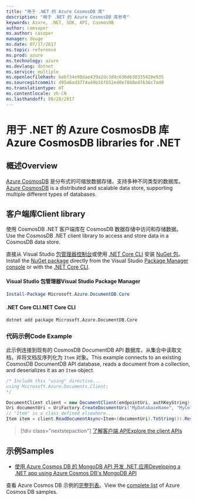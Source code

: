 ```yaml
---
title: "用于 .NET 的 Azure CosmosDB 库"
description: "用于 .NET 的 Azure CosmosDB 库参考"
keywords: Azure, .NET, SDK, API, CosmosDB
author: camsoper
ms.author: casoper
manager: douge
ms.date: 07/17/2017
ms.topic: reference
ms.prod: azure
ms.technology: azure
ms.devlang: dotnet
ms.service: multiple
ms.openlocfilehash: babf34e98dae439a2dc3d4c63bd638335428e935
ms.sourcegitcommit: d95a6ad3774a49b16f652e40e7860e47636c7ad0
ms.translationtype: HT
ms.contentlocale: zh-CN
ms.lasthandoff: 08/28/2017
---
```

# <a name="azure-cosmosdb-libraries-for-net"></a><span data-ttu-id="b3f34-104">用于 .NET 的 Azure CosmosDB 库</span><span class="sxs-lookup"><span data-stu-id="b3f34-104">Azure CosmosDB libraries for .NET</span></span>

## <a name="overview"></a><span data-ttu-id="b3f34-105">概述</span><span class="sxs-lookup"><span data-stu-id="b3f34-105">Overview</span></span>

<span data-ttu-id="b3f34-106">[Azure CosmosDB](https://docs.microsoft.com/azure/cosmos-db/introduction) 是分布式的可缩放数据存储，支持多种不同类型的数据库。</span><span class="sxs-lookup"><span data-stu-id="b3f34-106">[Azure CosmosDB](https://docs.microsoft.com/azure/cosmos-db/introduction) is a distributed and scalable data store, supporting multiple different types of databases.</span></span>

## <a name="client-library"></a><span data-ttu-id="b3f34-107">客户端库</span><span class="sxs-lookup"><span data-stu-id="b3f34-107">Client library</span></span>

<span data-ttu-id="b3f34-108">使用 CosmosDB .NET 客户端库在 CosmosDB 数据存储中访问和存储数据。</span><span class="sxs-lookup"><span data-stu-id="b3f34-108">Use the CosmosDB .NET client library to access and store data in a CosmosDB data store.</span></span>

<span data-ttu-id="b3f34-109">直接从 Visual Studio [包管理器控制台][PackageManager]或使用 [.NET Core CLI][DotNetCLI] 安装 [NuGet 包](https://www.nuget.org/packages/Microsoft.Azure.DocumentDB.Core)。</span><span class="sxs-lookup"><span data-stu-id="b3f34-109">Install the [NuGet package](https://www.nuget.org/packages/Microsoft.Azure.DocumentDB.Core) directly from the Visual Studio [Package Manager console][PackageManager] or with the [.NET Core CLI][DotNetCLI].</span></span>

#### <a name="visual-studio-package-manager"></a><span data-ttu-id="b3f34-110">Visual Studio 包管理器</span><span class="sxs-lookup"><span data-stu-id="b3f34-110">Visual Studio Package Manager</span></span>

```powershell
Install-Package Microsoft.Azure.DocumentDB.Core
```

#### <a name="net-core-cli"></a><span data-ttu-id="b3f34-111">.NET Core CLI</span><span class="sxs-lookup"><span data-stu-id="b3f34-111">.NET Core CLI</span></span>

```bash
dotnet add package Microsoft.Azure.DocumentDB.Core
```

### <a name="code-example"></a><span data-ttu-id="b3f34-112">代码示例</span><span class="sxs-lookup"><span data-stu-id="b3f34-112">Code Example</span></span>

<span data-ttu-id="b3f34-113">此示例连接到现有的 CosmosDB DocumentDB API 数据库，从集合中读取文档，并将文档反序列化为 `Item` 对象。</span><span class="sxs-lookup"><span data-stu-id="b3f34-113">This example connects to an existing CosmosDB DocumentDB API database, reads a document from a collection, and deserializes it as an `Item` object.</span></span>

```csharp
/* Include this "using" directive...
using Microsoft.Azure.Documents.Client;
*/

DocumentClient client = new DocumentClient(endpointUri, authKeyString);
Uri documentUri = UriFactory.CreateDocumentUri("MyDatabaseName", "MyCollectionName", "DocumentId");
// "Item" is a class defined elsewhere...
Item item = client.ReadDocumentAsync<Item>(documentUri).ToString()).Result;
```

> [!div class="nextstepaction"]
> [<span data-ttu-id="b3f34-114">了解客户端 API</span><span class="sxs-lookup"><span data-stu-id="b3f34-114">Explore the client APIs</span></span>](/dotnet/api/overview/azure/cosmosdb/client)

## <a name="samples"></a><span data-ttu-id="b3f34-115">示例</span><span class="sxs-lookup"><span data-stu-id="b3f34-115">Samples</span></span>

* [<span data-ttu-id="b3f34-116">使用 Azure Cosmos DB 的 MongoDB API 开发 .NET 应用</span><span class="sxs-lookup"><span data-stu-id="b3f34-116">Developing a .NET app using Azure Cosmos DB's MongoDB API</span></span>](https://azure.microsoft.com/en-us/resources/samples/azure-cosmos-db-mongodb-dotnet-getting-started/)

<span data-ttu-id="b3f34-117">查看 Azure Cosmos DB 示例的[完整列表](https://azure.microsoft.com/en-us/resources/samples/?platform=dotnet&term=cosmosdb)。</span><span class="sxs-lookup"><span data-stu-id="b3f34-117">View the [complete list](https://azure.microsoft.com/en-us/resources/samples/?platform=dotnet&term=cosmosdb) of Azure Cosmos DB samples.</span></span>

[PackageManager]: https://docs.microsoft.com/nuget/tools/package-manager-console
[DotNetCLI]: https://docs.microsoft.com/en-us/dotnet/core/tools/dotnet-add-package
